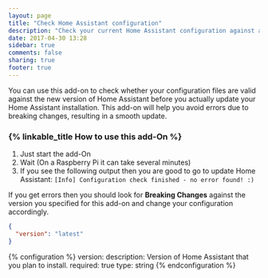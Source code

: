 ```yaml
---
layout: page
title: "Check Home Assistant configuration"
description: "Check your current Home Assistant configuration against a new version."
date: 2017-04-30 13:28
sidebar: true
comments: false
sharing: true
footer: true
---
```


You can use this add-on to check whether your configuration files are valid against the new version of Home Assistant before you actually update your Home Assistant installation. This add-on will help you avoid errors due to breaking changes, resulting in a smooth update.

### {% linkable_title How to use this add-On %} 

1. Just start the add-On
2. Wait (On a Raspberry Pi it can take several minutes)
3. If you see the following output then you are good to go to update Home Assistant: `[Info] Configuration check finished - no error found! :)`

If you get errors then you should look for **Breaking Changes** against the version you specified for this add-on and change your configuration accordingly.

```json
{
  "version": "latest"
}
```

{% configuration %}
version:
  description: Version of Home Assistant that you plan to install.
  required: true
  type: string
{% endconfiguration %}
